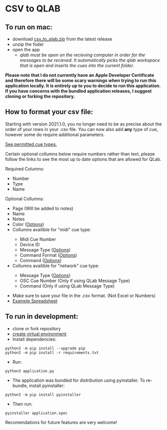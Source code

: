 # CSV to QLAB

## To run on mac:
- download [csv_to_qlab.zip](https://github.com/fross123/csv_to_qlab/releases/latest/download/csv_to_qlab.zip) from the latest release
- unzip the foder
- open the app
    - *qlab must be open on the recieving computer in order for the messages to be recieved. It automatically picks the qlab workspace that is open and inserts the cues into the current folder.*

**Please note that I do not currently have an Apple Developer Certificate and therefore there will be some scary warnings when trying to run this application locally. It is entirely up to you to decide to run this application. If you have concerns with the bundled application releases, I suggest cloning or forking the repository.**


## How to format your csv file:
Starting with version 2021.1.0, you no longer need to be as precise about the order of your rows in your .csv file. You can now also add **any** type of cue, however some do require additional parameters.
<p><a href="https://qlab.app/docs/v4/scripting/osc-dictionary-v4/#workspaceidnew-cue_type" target="_blank">See permitted cue types.</a></p>
<p>Certain optional collumns below require numbers rather than text, please follow the links to see the most up to date options that are allowed for QLab.</p>

<p>Required Columns:</p>
<ul>
    <li>Number</li>
    <li>Type</li>
    <li>Name</li>
</ul>

<p>Optional Collumns:</p>
<ul>
    <li>Page (Will be added to notes)</li>
    <li>Name</li>
    <li>Notes</li>
    <li>Color (<a href="https://qlab.app/docs/v4/scripting/osc-dictionary-v4/#cuecue_numbercolorname-string" target="_blank">Options</a>)</li>
    <li>Collumns availible for "midi" cue type:</li>
    <ul>
        <li>Midi Cue Number</li>
        <li>Device ID</li>
        <li>Message Type (<a href="https://qlab.app/docs/v4/scripting/osc-dictionary-v4/#cuecue_numbermessagetype-number-1" target="_blank">Options</a>)</li>
        <li>Command Format (<a href="https://qlab.app/docs/v4/scripting/osc-dictionary-v4/#cuecue_numbercommandformat-number" target="_blank">Options</a>)</li>
        <li>Command (<a href="https://qlab.app/docs/v4/scripting/osc-dictionary-v4/#cuecue_numbercommand-number" target="_blank">Options</a>)</li>
    </ul>
    <li>Collumns availible for "network" cue type:</li>
    <ul>
        <li>Message Type (<a href="https://qlab.app/docs/v4/scripting/osc-dictionary-v4/#cuecue_numbermessagetype-number" target="_blank">Options</a>)</li>
        <li>OSC Cue Number (Only if using QLab Message Type)</li>
        <li>Command (Only if using QLab Message Type)</li>
    </ul>
</ul>

- Make sure to save your file in the .csv format. (Not Excel or Numbers)
- [Example Spreadsheet](https://github.com/fross123/csv_to_qlab/blob/master/static/example_file/example.csv)


## To run in development:
- clone or fork repository
- [create virtual environment](https://packaging.python.org/guides/installing-using-pip-and-virtual-environments/#creating-a-virtual-environment)
- Install dependencies:
```
python3 -m pip install --upgrade pip
python3 -m pip install -r requirements.txt
```
- Run:
```
python3 application.py
```

- The application was bundled for distribution using pyinstaller. To re-bundle, install pyinstaller:
```
python3 -m pip install pyinstaller
```
- Then run:
```
pyinstaller application.spec
```

Recomendations for future features are very welcome!
